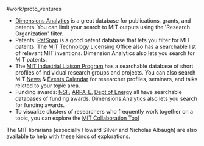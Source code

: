 #work/proto_ventures

- [Dimensions Analytics](https://libguides.mit.edu/dimanalytics) is a great database for publications, grants, and patents. You can limit your search to MIT outputs using the 'Research Organization' filter.
- Patents: [PatSnap](https://analytics-patsnap-com.libproxy.mit.edu/search/input/simple#/simple) is a good patent database that lets you filter for MIT patents. The [MIT Technology Licensing Office](https://tlo.mit.edu/industry-entrepreneurs/available-technologies) also has a searchable list of relevant MIT inventions. Dimension Analytics also lets you search for MIT patents.
- The [MIT Industrial Liaison Program](https://ilp.mit.edu/research) has a searchable database of short profiles of individual research groups and projects. You can also search MIT [News](https://news.mit.edu/) & [Events Calendar](https://calendar.mit.edu/) for researcher profiles, seminars, and talks related to your topic area.
- Funding awards: [NSF](https://www.nsf.gov/awardsearch/), [ARPA-E](https://arpa-e.energy.gov/technologies/projects), [Dept of Energy](https://pamspublic.science.energy.gov/WebPAMSExternal/interface/awards/AwardSearchExternal.aspx) all have searchable databases of funding awards. Dimensions Analytics also lets you search for funding awards.
- To visualize clusters of researchers who frequently work together on a topic, you can explore the [MIT Collaboration Tool](http://collaboration.mit.edu/search/energy)

The MIT librarians (especially Howard Silver and Nicholas Albaugh) are also available to help with these kinds of explorations.